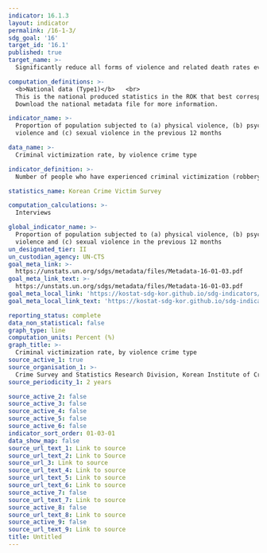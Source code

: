 ```yaml
---
indicator: 16.1.3
layout: indicator
permalink: /16-1-3/
sdg_goal: '16'
target_id: '16.1'
published: true
target_name: >-
  Significantly reduce all forms of violence and related death rates everywhere

computation_definitions: >-
  <b>National data (Type1)</b>   <br>
  This is the national produced statistics in the ROK that best corresponds to the definition of UN SDGs indicators. <br>
  Download the national metadata file for more information.

indicator_name: >-
  Proportion of population subjected to (a) physical violence, (b) psychological
  violence and (c) sexual violence in the previous 12 months

data_name: >-
  Criminal victimization rate, by violence crime type 

indicator_definition: >-
  Number of people who have experienced criminal victimization (robbery, assault, sexual violence, harassment) 

statistics_name: Korean Crime Victim Survey

computation_calculations: >-
  Interviews

global_indicator_name: >-
  Proportion of population subjected to (a) physical violence, (b) psychological
  violence and (c) sexual violence in the previous 12 months
un_designated_tier: II
un_custodian_agency: UN-CTS
goal_meta_link: >-
  https://unstats.un.org/sdgs/metadata/files/Metadata-16-01-03.pdf   
goal_meta_link_text: >-
  https://unstats.un.org/sdgs/metadata/files/Metadata-16-01-03.pdf   
goal_meta_local_link: 'https://kostat-sdg-kor.github.io/sdg-indicators/public/data/Metadata-16-01-03_ENG.pdf'
goal_meta_local_link_text: 'https://kostat-sdg-kor.github.io/sdg-indicators/public/data/Metadata-16-01-03_ENG.pdf'

reporting_status: complete
data_non_statistical: false
graph_type: line
computation_units: Percent (%)
graph_title: >-
  Criminal victimization rate, by violence crime type 
source_active_1: true
source_organisation_1: >-
  Crime Survey and Statistics Research Division, Korean Institute of Criminology 
source_periodicity_1: 2 years

source_active_2: false
source_active_3: false
source_active_4: false
source_active_5: false
source_active_6: false
indicator_sort_order: 01-03-01
data_show_map: false
source_url_text_1: Link to source
source_url_text_2: Link to Source
source_url_3: Link to source
source_url_text_4: Link to source
source_url_text_5: Link to source
source_url_text_6: Link to source
source_active_7: false
source_url_text_7: Link to source
source_active_8: false
source_url_text_8: Link to source
source_active_9: false
source_url_text_9: Link to source
title: Untitled
---
```

